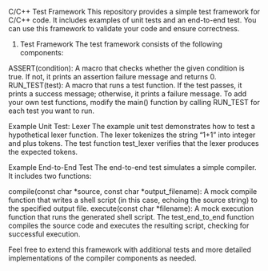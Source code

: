 C/C++ Test Framework
This repository provides a simple test framework for C/C++ code. It includes examples of unit tests and an end-to-end test.
You can use this framework to validate your code and ensure correctness.

1. Test Framework
The test framework consists of the following components:

ASSERT(condition): A macro that checks whether the given condition is true.
If not, it prints an assertion failure message and returns 0.
RUN_TEST(test): A macro that runs a test function. If the test passes,
it prints a success message; otherwise, it prints a failure message.
To add your own test functions, modify the main() function by calling RUN_TEST for each test you want to run.

Example Unit Test: Lexer
The example unit test demonstrates how to test a hypothetical lexer function. 
The lexer tokenizes the string “1+1” into integer and plus tokens. The test function test_lexer
verifies that the lexer produces the expected tokens.

Example End-to-End Test
The end-to-end test simulates a simple compiler. It includes two functions:

compile(const char *source, const char *output_filename):
A mock compile function that writes a shell script (in this case, echoing the source string) to the specified output file.
execute(const char *filename): A mock execution function that runs the generated shell script.
The test_end_to_end function compiles the source code and executes the resulting script, checking for successful execution.

Feel free to extend this framework with additional tests and more detailed implementations of the compiler components as needed.
